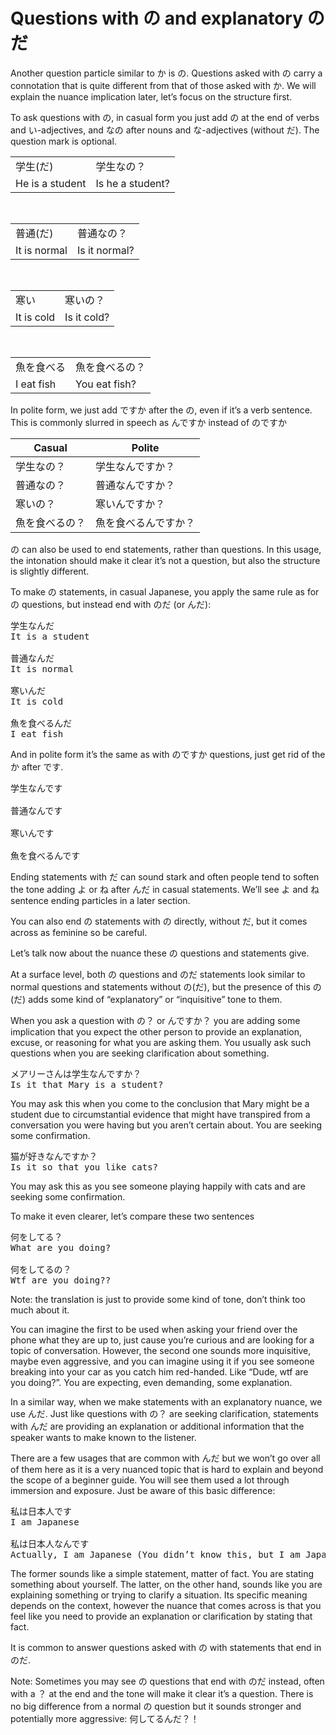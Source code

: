 # Questions with の and explanatory のだ

Another question particle similar to か is の. Questions asked with の carry a connotation that is quite different from that of those asked with か. We will explain the nuance implication later, let’s focus on the structure first. 

To ask questions with の, in casual form you just add の at the end of verbs and い-adjectives, and なの after nouns and な-adjectives (without だ). The question mark is optional.

|                 |                  |
|-----------------|------------------|
| 学生(だ)        | 学生なの？       |
| He is a student | Is he a student? |

<br />

|              |               |
|--------------|---------------|
| 普通(だ)     | 普通なの？    |
| It is normal | Is it normal? |

<br />

|            |             |
|------------|-------------|
| 寒い       | 寒いの？    |
| It is cold | Is it cold? |

<br />

|            |                |
|------------|----------------|
| 魚を食べる | 魚を食べるの？ |
| I eat fish | You eat fish?  |

In polite form, we just add ですか after the の, even if it’s a verb sentence. This is commonly slurred in speech as んですか instead of のですか

| Casual         | Polite               |
|----------------|----------------------|
| 学生なの？     | 学生なんですか？     |
| 普通なの？     | 普通なんですか？     |
| 寒いの？       | 寒いんですか？       |
| 魚を食べるの？ | 魚を食べるんですか？ |

の can also be used to end statements, rather than questions. In this usage, the intonation should make it clear it’s not a question, but also the structure is slightly different. 

To make の statements, in casual Japanese, you apply the same rule as for の questions, but instead end with のだ (or んだ):  

<pre>
学生なんだ
It is a student

普通なんだ
It is normal

寒いんだ
It is cold

魚を食べるんだ
I eat fish
</pre>

And in polite form it’s the same as with のですか questions, just get rid of the か after です. 

<pre>
学生なんです

普通なんです

寒いんです

魚を食べるんです
</pre>

Ending statements with だ can sound stark and often people tend to soften the tone adding よ or ね after んだ in casual statements. We’ll see よ and ね sentence ending particles in a later section. 

You can also end の statements with の directly, without だ, but it comes across as feminine so be careful. 

Let’s talk now about the nuance these の questions and statements give. 

At a surface level, both の questions and のだ statements look similar to normal questions and statements without の(だ), but the presence of this の(だ) adds some kind of “explanatory” or “inquisitive” tone to them.

When you ask a question with の？ or んですか？ you are adding some implication that you expect the other person to provide an explanation, excuse, or reasoning for what you are asking them. You usually ask such questions when you are seeking clarification about something.

<pre>
メアリーさんは学生なんですか？
Is it that Mary is a student?
</pre>

You may ask this when you come to the conclusion that Mary might be a student due to circumstantial evidence that might have transpired from a conversation you were having but you aren’t certain about. You are seeking some confirmation. 

<pre>
猫が好きなんですか？
Is it so that you like cats?
</pre>

You may ask this as you see someone playing happily with cats and are seeking some confirmation.

To make it even clearer, let’s compare these two sentences

<pre>
何をしてる？
What are you doing? 

何をしてるの？
Wtf are you doing??
</pre>

Note: the translation is just to provide some kind of tone, don’t think too much about it.

You can imagine the first to be used when asking your friend over the phone what they are up to, just cause you’re curious and are looking for a topic of conversation. However, the second one sounds more inquisitive, maybe even aggressive, and you can imagine using it if you see someone breaking into your car as you catch him red-handed. Like “Dude, wtf are you doing?”. You are expecting, even demanding, some explanation.

In a similar way, when we make statements with an explanatory nuance, we use んだ. Just like questions with の？ are seeking clarification, statements with んだ are providing an explanation or additional information that the speaker wants to make known to the listener.

There are a few usages that are common with んだ but we won’t go over all of them here as it is a very nuanced topic that is hard to explain and beyond the scope of a beginner guide. You will see them used a lot through immersion and exposure. Just be aware of this basic difference:

<pre>
私は日本人です
I am Japanese

私は日本人なんです
Actually, I am Japanese (You didn’t know this, but I am Japanese)
</pre>

The former sounds like a simple statement, matter of fact. You are stating something about yourself. The latter, on the other hand, sounds like you are explaining something or trying to clarify a situation. Its specific meaning depends on the context, however the nuance that comes across is that you feel like you need to provide an explanation or clarification by stating that fact.

It is common to answer questions asked with の with statements that end in のだ. 

Note: Sometimes you may see の questions that end with のだ instead, often with a ？ at the end and the tone will make it clear it’s a question. There is no big difference from a normal の question but it sounds stronger and potentially more aggressive: 何してるんだ？！
